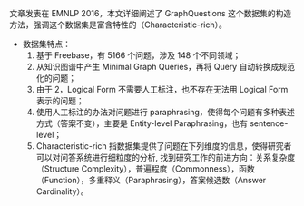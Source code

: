 文章发表在 EMNLP 2016，本文详细阐述了 GraphQuestions 这个数据集的构造方法，强调这个数据集是富含特性的（Characteristic-rich）。

- 数据集特点：
	1. 基于 Freebase，有 5166 个问题，涉及 148 个不同领域；
	2. 从知识图谱中产生 Minimal Graph Queries，再将 Query 自动转换成规范化的问题；
	3. 由于 2，Logical Form 不需要人工标注，也不存在无法用 Logical Form 表示的问题；
	4. 使用人工标注的办法对问题进行 paraphrasing，使得每个问题有多种表述方式（答案不变），主要是 Entity-level Paraphrasing，也有 sentence-level；
	5. Characteristic-rich 指数据集提供了问题在下列维度的信息，使得研究者可以对问答系统进行细粒度的分析, 找到研究工作的前进方向：关系复杂度（Structure Complexity），普遍程度（Commonness），函数（Function），多重释义（Paraphrasing），答案候选数（Answer Cardinality）。